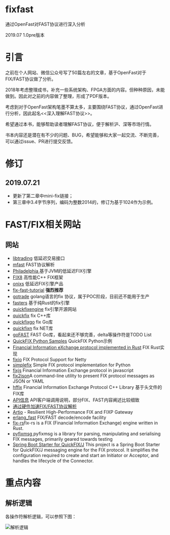 # fixfast

通过OpenFast对FAST协议进行深入分析

2019.07 1.0pre版本

# 引言

之前在个人网站、微信公众号写了50篇左右的文章，基于OpenFast对于FIX/FAST协议做了分析。

2018年考虑整理成书，补充一些系统架构、FPGA方面的内容。但种种原因，未能做到。因此对之前的内容做了整理，形成了PDF版本。

考虑到对于OpenFast架构笔墨不算太多，主要围绕FAST协议，通过OpenFast进行分析，因此起名<<深入理解FAST协议>>。

希望通过本书，能够帮助读者理解FAST协议，便于解析沪、深等市场行情。

书本内容还是潜在有不少的问题、BUG，希望能够和大家一起交流、不断完善，可以通过issue、PR进行提交反馈。

# 修订

## 2019.07.21

- 更新了第二章中mini-fix链接；
- 第三章中3.4字节序列，编码为整数2014的，修订为基于1024作为示例。

# FAST/FIX相关网站
## 网站
- [libtrading](https://github.com/libtrading/libtrading) 低延迟交易接口
- [mfast](<https://github.com/objectcomputing/mFAST>) FAST协议解析
- [Philadelphia ](<https://github.com/paritytrading/philadelphia>) 基于JVM的低延迟FIX引擎
- [FIX8](https://www.fix8.org/) 高性能C++ FIX框架
- [onixs](https://www.onixs.biz/) 低延迟FIX引擎产品
- [fix-fast-tutorial](http://jettekfix.com/education/fix-fast-tutorial/) **强烈推荐**
- [gotrade](https://github.com/cyanly/gotrade) golang语言的fix 协议，属于POC阶段，目前还不能用于生产
- [fasters](https://lib.rs/crates/fasters) 基于纯Rust的fix引擎
- [quickfixengine](https://quickfixengine.org/) fix引擎开源网站
- [quickfix](https://github.com/quickfix/quickfix) fix C++库
- [quickfixgo](https://github.com/quickfixgo/quickfix) fix Go库
- [quickfixn](https://github.com/connamara/quickfixn) fix NET库
- [goFAST](https://github.com/co11ter/goFAST) FAST Go库，看起来还不够完善，delta等操作符是TODO List
- [QuickFIX Python Samples](https://github.com/rinleit/quickfix-python-samples) QuickFIX  Python示例
- [Financial Information eXchange protocol implemented in Rust](https://ferrumfix.org/) FIX Rust实现
- [fixio](https://github.com/kpavlov/fixio) FIX Protocol Support for Netty
- [simplefix](https://github.com/da4089/simplefix) Simple FIX protocol implementation for Python
- [fixjs](https://github.com/defunctzombie/fixjs) Financial Information Exchange protocol in javascript
- [fix2json](https://github.com/SunGard-Labs/fix2json)A command-line utility to present FIX protocol messages as JSON or YAML
- [hffix](https://github.com/jamesdbrock/hffix) Financial Information Exchange Protocol C++ Library 基于头文件的FIX库
- [API信息](https://help.cqg.com/apihelp/index.html#!Documents/welcometoapihelp1.htm) API客户端调用说明，部分FIX、FAST内容阐述比较细致
- [通过硬件加速FIX/FAST协议解析](http://www.cs.columbia.edu/~sedwards/classes/2013/4840/reports/FIX-FAST.pdf) 
- [Artio](https://github.com/real-logic/artio)   - Resilient High-Performance FIX and FIXP Gateway
- [erlang_fast](https://github.com/dmitryme/erlang_fast) FIX/FAST decode/encode facility
- [fix-rs](https://github.com/jbendig/fix-rs)fix-rs is a FIX (Financial Information Exchange) engine written in Rust.
- [pyfixmsg ](https://github.com/morganstanley/pyfixmsg) pyfixmsg is a library for parsing, manipulating and serialising FIX messages, primarily geared towards testing
- [Spring Boot Starter for QuickFIX/J](https://github.com/esanchezros/quickfixj-spring-boot-starter) This project is a Spring Boot Starter for QuickFIX/J messaging engine for the FIX protocol. It simplifies the configuration required to create and start an Initiator or Acceptor, and handles the lifecycle of the Connector.
# 重点内容
## 解析逻辑
各操作符解析逻辑，可以参照下图：

![解析逻辑](pic/fieldOperatorsCheatSheet.png)
